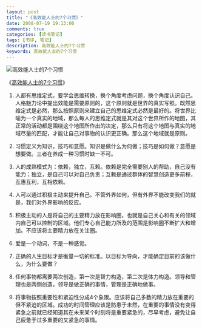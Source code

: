 ```yaml
---
layout: post
title: "《高效能人士的7个习惯》"
date: 2008-07-19 19:13:00
comments: true
categories: [读书笔记]
tags: [书评, 笔记]
description: 高效能人士的7个习惯
keywords: 高效能人士的7个习惯
---
```


![高效能人士的7个习惯](https://img5.doubanio.com/mpic/s4510907.jpg)

《[高效能人士的7个习惯](http://book.douban.com/subject/5325618/)》

<!--more-->

1. 人都有思维定式，要学会思维转换，换个角度考虑问题，换个角度认识自己。人格魅力论中提出效能是需要原则的，这个原则就是世界的真实写照。既然思维定式是必然，那么按照原则来建立自己的思维定式必然是最好的。将世界比喻为一个真实的地域，那么每人的思维定式就是其对这个世界所作的地图，其正常的活动都是围绕这个地图所作出的决定，那么只有将这个地图与真实的地域尽量的匹配，才能让自己对事物的认识更正确。那么这个地域就是原则。

2. 习惯定义为知识，技巧和意愿。知识是做什么为何做；技巧是如何做？意愿是想要做。三者在养成一种习惯时缺一不可。

3. 人的成熟模式为：依赖，独立，互赖。依赖是完全需要别人的帮助，自己没有能力；独立，是自己可以对自己负责；互赖是通过群体的智慧创造更多前程，互惠互利，互相依赖。

4. 人可以通过积极主动来提升自己。不管外界如何，但有外界不能改变我们的就是，我们对外界影响的反应。

5. 积极主动的人是将自己的主要精力放在影响圈，也就是自己关心和有关的领域内自己可以控制的区域。他们专心自己能力所及的范围是影响圈不断扩大和增加。不应该将主要精力放在关注圈。

6. 爱是一个动词，不是一种感觉。

7. 正确的人生目标才是衡量一切的标准。以目标为导向，才能确定目前的该做什么，为什么要做？

8. 任何事物都需要两次创造，第一次是智力构造，第二次是体力构造。领导和管理也是两侧创造，领导是做正确的事情，管理是正确地做事。

9. 将事物按照重要性和紧迫性分成4个象限。应该将自己多数的精力放在重要的但不紧迫的区域。成功的时间管理应该是防患于未然，在重要的事情没有变得紧急之前就已经知道其在未来某个时刻将是重要紧急的，尽早考虑，避免让自己疲惫于过多重要的又紧急的事情。
